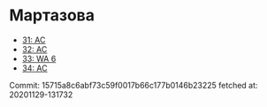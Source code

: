 # Мартазова
- [31: AC](31.md)
- [32: AC](32.md)
- [33: WA 6](33.md)
- [34: AC](34.md)

Commit: 15715a8c6abf73c59f0017b66c177b0146b23225
 fetched at: 20201129-131732
